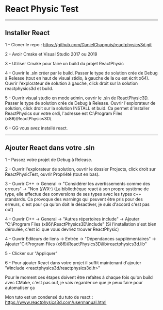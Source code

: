 # React Physic Test

---------------------------------
Installer React
---------------------------------

1 - Cloner le repo : https://github.com/DanielChappuis/reactphysics3d.git

2 - Avoir Cmake et Visual Studio 2017 ou 2019

3 - Utiliser Cmake pour faire un build du projet ReactPhysic

4 - Ouvrir le .sln créer par le build. Passer le type de solution crée de Debug à Release
    (tout en haut de visual stidio, à gauche de la ou est écrit x64).
    Ouvrir l'explorateur de solution à gauche, click droit sur la solution reactphysics3d et build.

5 - Ouvrir visual studio en mode admin, ouvrir le .sln de ReactPhysic3D.
    Passer le type de solution crée de Debug à Release.
    Ouvrir l'explorateur de solution, click droit sur la solution INSTALL et buid.
    Ca permet d'installer ReactPhysics sur votre ordi, l'adresse est C:\Program Files (x86)\ReactPhysics3D\


6 - GG vous avez installé react.


---------------------------------
Ajouter React dans votre .sln
---------------------------------
1 - Passez votre projet de Debug à Release.

2 - Ouvrir l'explorateur de solution, ouvrir le dossier Projects, click droit sur ReactPhysicTest, ouvrir Propriété (tout en bas).

3 - Ouvrir C++ -> General -> "Considérer les avertissements comme des erreurs" -> "Non (/WX-)
    (La bibliothèque react à son propre système de type, elle effectue des conversions de ses types avec les types c++ standards.
     Ca provoque des warnings qui peuvent être pris pour des erreurs, c'est pour ça qu'on doit le désactiver, je suis d'accord c'est pas ouf)

4 - Ouvrir C++ -> General -> "Autres répertoires include" -> Ajouter "C:\Program Files (x86)\ReactPhysics3D\include"
    (Si l'installation s'est bien déroulée, c'est ici que vous devriez trouver ReactPhysic)

4 - Ouvrir Editeurs de liens -> Entrée -> "Dépendances supplémentaires" -> Ajouter"C:\Program Files (x86)\ReactPhysics3D\lib\reactphysics3d.lib"

5 - Clicker sur "Appliquer"

6 - Pour ajouter React dans votre projet il suffit maintenant d'ajouter  "#include <reactphysics3d/reactphysics3d.h>"

Pour le moment ces étapes doivent être refaites à chaque fois qu'on build avec CMake, c'est pas ouf, je vais regarder ce que je peux faire pour automatiser ça


Mon tuto est un condensé du tuto de react : https://www.reactphysics3d.com/usermanual.html